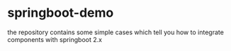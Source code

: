 # springboot-demo
the repository  contains some simple cases which tell you how to integrate components with springboot 2.x
